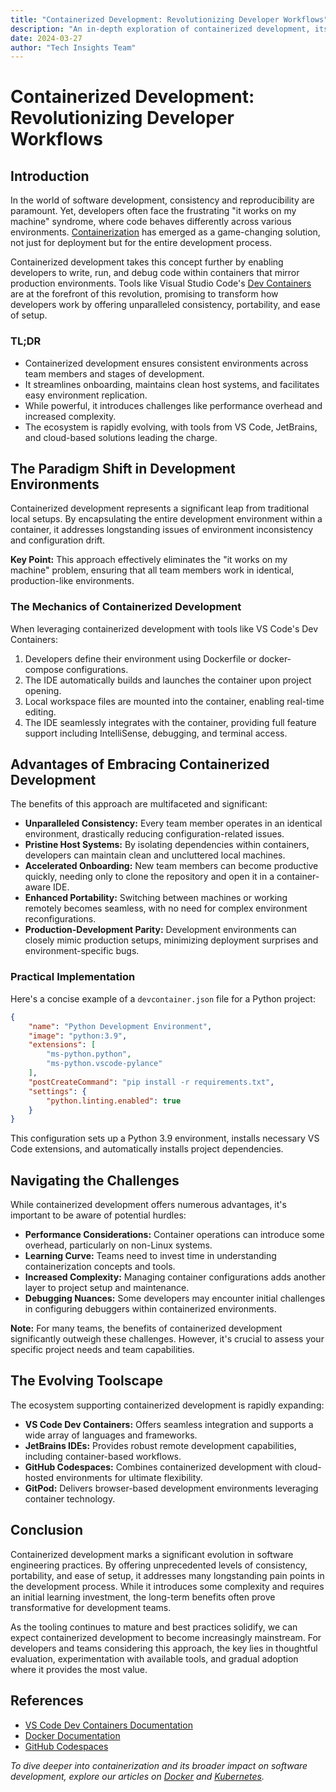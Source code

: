 ```yaml
---
title: "Containerized Development: Revolutionizing Developer Workflows"
description: "An in-depth exploration of containerized development, its benefits, challenges, and impact on modern software engineering practices."
date: 2024-03-27
author: "Tech Insights Team"
---
```


# Containerized Development: Revolutionizing Developer Workflows

## Introduction

In the world of software development, consistency and reproducibility are paramount. Yet, developers often face the frustrating "it works on my machine" syndrome, where code behaves differently across various environments. [Containerization](/definitions/containerization.md) has emerged as a game-changing solution, not just for deployment but for the entire development process.

Containerized development takes this concept further by enabling developers to write, run, and debug code within containers that mirror production environments. Tools like Visual Studio Code's [Dev Containers](https://code.visualstudio.com/docs/devcontainers/containers) are at the forefront of this revolution, promising to transform how developers work by offering unparalleled consistency, portability, and ease of setup.

### TL;DR

- Containerized development ensures consistent environments across team members and stages of development.
- It streamlines onboarding, maintains clean host systems, and facilitates easy environment replication.
- While powerful, it introduces challenges like performance overhead and increased complexity.
- The ecosystem is rapidly evolving, with tools from VS Code, JetBrains, and cloud-based solutions leading the charge.

## The Paradigm Shift in Development Environments

Containerized development represents a significant leap from traditional local setups. By encapsulating the entire development environment within a container, it addresses longstanding issues of environment inconsistency and configuration drift.

**Key Point:** This approach effectively eliminates the "it works on my machine" problem, ensuring that all team members work in identical, production-like environments.

### The Mechanics of Containerized Development

When leveraging containerized development with tools like VS Code's Dev Containers:

1. Developers define their environment using Dockerfile or docker-compose configurations.
2. The IDE automatically builds and launches the container upon project opening.
3. Local workspace files are mounted into the container, enabling real-time editing.
4. The IDE seamlessly integrates with the container, providing full feature support including IntelliSense, debugging, and terminal access.

## Advantages of Embracing Containerized Development

The benefits of this approach are multifaceted and significant:

- **Unparalleled Consistency:** Every team member operates in an identical environment, drastically reducing configuration-related issues.
- **Pristine Host Systems:** By isolating dependencies within containers, developers can maintain clean and uncluttered local machines.
- **Accelerated Onboarding:** New team members can become productive quickly, needing only to clone the repository and open it in a container-aware IDE.
- **Enhanced Portability:** Switching between machines or working remotely becomes seamless, with no need for complex environment reconfigurations.
- **Production-Development Parity:** Development environments can closely mimic production setups, minimizing deployment surprises and environment-specific bugs.

### Practical Implementation

Here's a concise example of a `devcontainer.json` file for a Python project:

```json
{
    "name": "Python Development Environment",
    "image": "python:3.9",
    "extensions": [
        "ms-python.python",
        "ms-python.vscode-pylance"
    ],
    "postCreateCommand": "pip install -r requirements.txt",
    "settings": { 
        "python.linting.enabled": true
    }
}
```

This configuration sets up a Python 3.9 environment, installs necessary VS Code extensions, and automatically installs project dependencies.

## Navigating the Challenges

While containerized development offers numerous advantages, it's important to be aware of potential hurdles:

- **Performance Considerations:** Container operations can introduce some overhead, particularly on non-Linux systems.
- **Learning Curve:** Teams need to invest time in understanding containerization concepts and tools.
- **Increased Complexity:** Managing container configurations adds another layer to project setup and maintenance.
- **Debugging Nuances:** Some developers may encounter initial challenges in configuring debuggers within containerized environments.

**Note:** For many teams, the benefits of containerized development significantly outweigh these challenges. However, it's crucial to assess your specific project needs and team capabilities.

## The Evolving Toolscape

The ecosystem supporting containerized development is rapidly expanding:

- **VS Code Dev Containers:** Offers seamless integration and supports a wide array of languages and frameworks.
- **JetBrains IDEs:** Provides robust remote development capabilities, including container-based workflows.
- **GitHub Codespaces:** Combines containerized development with cloud-hosted environments for ultimate flexibility.
- **GitPod:** Delivers browser-based development environments leveraging container technology.

## Conclusion

Containerized development marks a significant evolution in software engineering practices. By offering unprecedented levels of consistency, portability, and ease of setup, it addresses many longstanding pain points in the development process. While it introduces some complexity and requires an initial learning investment, the long-term benefits often prove transformative for development teams.

As the tooling continues to mature and best practices solidify, we can expect containerized development to become increasingly mainstream. For developers and teams considering this approach, the key lies in thoughtful evaluation, experimentation with available tools, and gradual adoption where it provides the most value.

## References

- [VS Code Dev Containers Documentation](https://code.visualstudio.com/docs/devcontainers/containers)
- [Docker Documentation](https://docs.docker.com/)
- [GitHub Codespaces](https://github.com/features/codespaces)

*To dive deeper into containerization and its broader impact on software development, explore our articles on [Docker](/articles/introduction_to_docker.md) and [Kubernetes](/articles/kubernetes_basics.md).*
